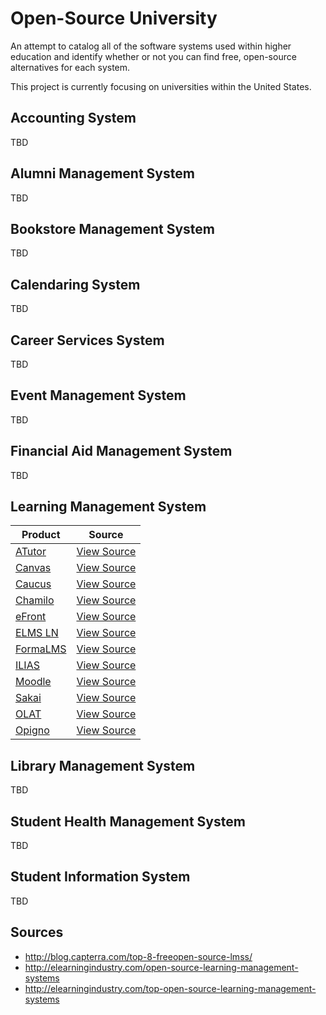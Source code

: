 # Open-Source University

An attempt to catalog all of the software systems used within higher education
and identify whether or not you can find free, open-source alternatives for
each system.

This project is currently focusing on universities within the United States.

## Accounting System

TBD

## Alumni Management System

TBD

## Bookstore Management System

TBD

## Calendaring System

TBD

## Career Services System

TBD

## Event Management System

TBD

## Financial Aid Management System

TBD

## Learning Management System

| Product                                             | Source                                                         |
| --------------------------------------------------- | -------------------------------------------------------------- |
| [ATutor](http://www.atutor.ca/)                     | [View Source](https://github.com/atutor/ATutor)                |
| [Canvas](https://www.canvaslms.com/)                | [View Source](https://github.com/instructure/canvas-lms)       |
| [Caucus](http://www.caucus.com/)                    | [View Source](http://www.caucus.com/down_caucus5.shtml)        |
| [Chamilo](https://chamilo.org/chamilo-lms/)         | [View Source](https://github.com/chamilo/chamilo-lms)          |
| [eFront](http://www.efrontlearning.net/open-source) | [View Source](https://github.com/epignosis/efront_open_source) |
| [ELMS LN](https://www.elmsln.org/)                  | [View Source](https://github.com/elmsln/elmsln)                |
| [FormaLMS](http://www.formalms.org/)                | [View Source](http://sourceforge.net/p/forma/code/HEAD/tree/)  |
| [ILIAS](http://www.ilias.de/)                       | [View Source](https://github.com/ILIAS-eLearning/ILIAS)        |
| [Moodle](https://moodle.org/)                       | [View Source](https://github.com/moodle/moodle)                |
| [Sakai](https://www.sakaiproject.org/)              | [View Source](https://source.sakaiproject.org/svn/sakai/)      |
| [OLAT](http://www.olat.org/product)                 | [View Source](http://hg.olat.org/repos)                        |
| [Opigno](https://www.opigno.org/en)                 | [View Source](http://cgit.drupalcode.org/opigno_lms/tree/)     |

## Library Management System

TBD

## Student Health Management System

TBD

## Student Information System

TBD

## Sources

* http://blog.capterra.com/top-8-freeopen-source-lmss/
* http://elearningindustry.com/open-source-learning-management-systems
* http://elearningindustry.com/top-open-source-learning-management-systems

